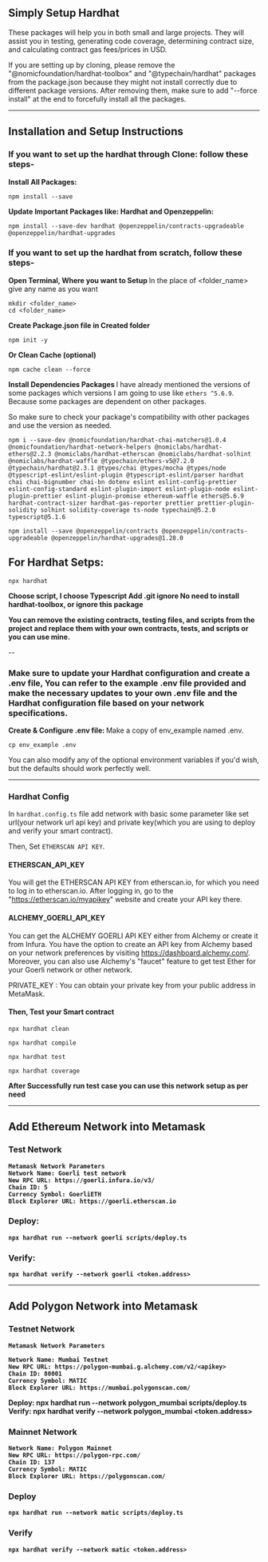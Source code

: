 ## Simply Setup Hardhat

These packages will help you in both small and large projects. They will assist you in testing, generating code coverage, determining contract size, and calculating contract gas fees/prices in USD.

If you are setting up by cloning, please remove the "@nomicfoundation/hardhat-toolbox" and "@typechain/hardhat" packages from the package.json because they might not install correctly due to different package versions. After removing them, make sure to add "--force install" at the end to forcefully install all the packages. </p>

---

## Installation and Setup Instructions

### If you want to set up the hardhat through Clone: follow these steps-

<b> Install All Packages: </b>

    npm install --save

<b> Update Important Packages like: Hardhat and Openzeppelin: </b>

    npm install --save-dev hardhat @openzeppelin/contracts-upgradeable @openzeppelin/hardhat-upgrades

### If you want to set up the hardhat from scratch, follow these steps-

<b> Open Terminal, Where you want to Setup </b>
In the place of <folder_name> give any name as you want

    mkdir <folder_name>
    cd <folder_name>

<b> Create Package.json file in Created folder </b>

    npm init -y

<b> Or Clean Cache (optional) </b>

    npm cache clean --force

<b> Install Dependencies Packages </b>
I have already mentioned the versions of some packages which versions I am going to use like `ethers ^5.6.9`. Because some packages are dependent on other packages.

So make sure to check your package's compatibility with other packages and use the version as needed.

    npm i --save-dev @nomicfoundation/hardhat-chai-matchers@1.0.4 @nomicfoundation/hardhat-network-helpers @nomiclabs/hardhat-ethers@2.2.3 @nomiclabs/hardhat-etherscan @nomiclabs/hardhat-solhint @nomiclabs/hardhat-waffle @typechain/ethers-v5@7.2.0 @typechain/hardhat@2.3.1 @types/chai @types/mocha @types/node @typescript-eslint/eslint-plugin @typescript-eslint/parser hardhat chai chai-bignumber chai-bn dotenv eslint eslint-config-prettier eslint-config-standard eslint-plugin-import eslint-plugin-node eslint-plugin-prettier eslint-plugin-promise ethereum-waffle ethers@5.6.9 hardhat-contract-sizer hardhat-gas-reporter prettier prettier-plugin-solidity solhint solidity-coverage ts-node typechain@5.2.0 typescript@5.1.6

    npm install --save @openzeppelin/contracts @openzeppelin/contracts-upgradeable @openzeppelin/hardhat-upgrades@1.28.0

## For Hardhat Setps: 

    npx hardhat

<b> Choose script, I choose Typescript </b>
<b> Add .git ignore </b>
<b> No need to install hardhat-toolbox, or ignore this package </b>

<b> You can remove the existing contracts, testing files, and scripts from the project and replace them with your own contracts, tests, and scripts or you can use mine. </b>

--

### Make sure to update your Hardhat configuration and create a .env file, You can refer to the example .env file provided and make the necessary updates to your own .env file and the Hardhat configuration file based on your network specifications.

<b> Create & Configure .env file: </b>
Make a copy of env_example named .env.

    cp env_example .env

You can also modify any of the optional environment variables if you'd wish, but the defaults should work perfectly well.

---

### Hardhat Config

In `hardhat.config.ts` file add network with basic some parameter like set url(your network url api key) and private key(which you are using to deploy and verify your smart contract).

Then, Set `ETHERSCAN API KEY`.

#### ETHERSCAN_API_KEY

You will get the ETHERSCAN API KEY from etherscan.io, for which you need to log in to etherscan.io. After logging in, go to the "https://etherscan.io/myapikey" website and create your API key there.

#### ALCHEMY_GOERLI_API_KEY

You can get the ALCHEMY GOERLI API KEY either from Alchemy or create it from Infura. You have the option to create an API key from Alchemy based on your network preferences by visiting https://dashboard.alchemy.com/. Moreover, you can also use Alchemy's "faucet" feature to get test Ether for your Goerli network or other network.

PRIVATE_KEY : You can obtain your private key from your public address in MetaMask.

#### Then, Test your Smart contract

    npx hardhat clean

    npx hardhat compile

    npx hardhat test

    npx hardhat coverage

<b> After Successfully run test case you can use this network setup as per need <b>

---

## Add Ethereum Network into Metamask

### Test Network 

    Metamask Network Parameters
    Network Name: Goerli test network
    New RPC URL: https://goerli.infura.io/v3/
    Chain ID: 5
    Currency Symbol: GoerliETH
    Block Explorer URL: https://goerli.etherscan.io

### Deploy:

    npx hardhat run --network goerli scripts/deploy.ts

### Verify:

    npx hardhat verify --network goerli <token.address>

---

## Add Polygon Network into Metamask

### Testnet Network

    Metamask Network Parameters

    Network Name: Mumbai Testnet
    New RPC URL: https://polygon-mumbai.g.alchemy.com/v2/<apikey>
    Chain ID: 80001
    Currency Symbol: MATIC
    Block Explorer URL: https://mumbai.polygonscan.com/

Deploy: npx hardhat run --network polygon_mumbai scripts/deploy.ts
Verify: npx hardhat verify --network polygon_mumbai <token.address>

### Mainnet Network

    Network Name: Polygon Mainnet
    New RPC URL: https://polygon-rpc.com/
    Chain ID: 137
    Currency Symbol: MATIC
    Block Explorer URL: https://polygonscan.com/

### Deploy 
    
    npx hardhat run --network matic scripts/deploy.ts

### Verify
    
    npx hardhat verify --network matic <token.address>